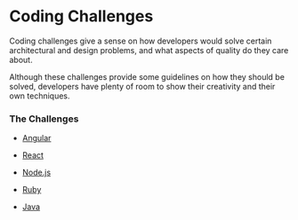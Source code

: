 # Coding Challenges

Coding challenges give a sense on how developers would solve certain architectural and design problems, and what aspects of quality do they care about.

Although these challenges provide some guidelines on how they should be solved, developers have plenty of room to show their creativity and their own techniques.

### The Challenges

* [Angular](/angular.md)
* [React](/react.md)

* [Node.js](/node-js.md)
* [Ruby](/ruby.md)
* [Java](https://github.com/moove-it/java-coding-challenge)

